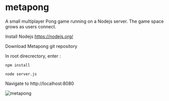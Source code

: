 # metapong

A small multiplayer Pong game running on a Nodejs server. The game space grows as users connect.

Install Nodejs
https://nodejs.org/

Download Metapong git repository

In root direcrectory, enter :

`npm install`

`node server.js`

Navigate to http://localhost:8080

![metapong](https://greduvent.herokuapp.com/informatique/images/metapong.gif)
